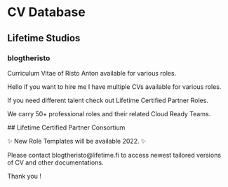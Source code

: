 # CV Database
## Lifetime Studios
### blogtheristo
Curriculum Vitae of Risto Anton 
available for various roles. 
<p></p>
<p>Hello if you want to hire me I have multiple CVs available for various roles.</p>
<p>If you need different talent check out Lifetime Certified Partner Roles. </p>
We carry 50+ professional roles and their related Cloud Ready Teams.
<p></p>
## Lifetime Certified Partner Consortium
<p></p>
✨ New Role Templates will be available 2022. ✨
<p></p>
Please contact blogtheristo@lifetime.fi to access newest tailored versions
of CV and other documentations.
<p></p>
<p></p>
Thank you !
